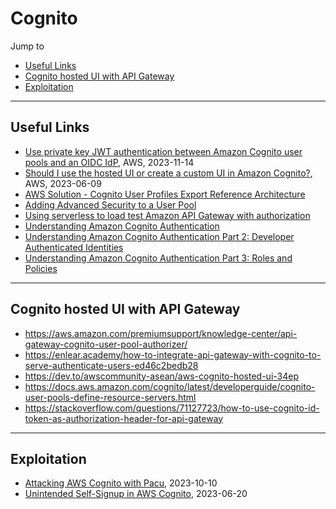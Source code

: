 # Cognito

Jump to
- [Useful Links](#useful-links)
- [Cognito hosted UI with API Gateway](#cognito-hosted-ui-with-api-gateway)
- [Exploitation](#exploitation)

---
## Useful Links
- [Use private key JWT authentication between Amazon Cognito user pools and an OIDC IdP](https://aws.amazon.com/blogs/security/use-private-key-jwt-authentication-between-amazon-cognito-user-pools-and-an-oidc-idp/), AWS, 2023-11-14
- [Should I use the hosted UI or create a custom UI in Amazon Cognito?](https://aws.amazon.com/blogs/security/use-the-hosted-ui-or-create-a-custom-ui-in-amazon-cognito/), AWS, 2023-06-09
- [AWS Solution - Cognito User Profiles Export Reference Architecture](https://aws.amazon.com/solutions/implementations/cognito-user-profiles-export-reference-architecture/)
- [Adding Advanced Security to a User Pool](https://docs.aws.amazon.com/cognito/latest/developerguide/cognito-user-pool-settings-advanced-security.html)
- [Using serverless to load test Amazon API Gateway with authorization](https://aws.amazon.com/blogs/compute/using-serverless-to-load-test-amazon-api-gateway-with-authorization/)
- [Understanding Amazon Cognito Authentication](https://aws.amazon.com/blogs/mobile/understanding-amazon-cognito-authentication/)
- [Understanding Amazon Cognito Authentication Part 2: Developer Authenticated Identities](https://aws.amazon.com/blogs/mobile/understanding-amazon-cognito-authentication-part-2-developer-authenticated-identities/)
- [Understanding Amazon Cognito Authentication Part 3: Roles and Policies](https://aws.amazon.com/blogs/mobile/understanding-amazon-cognito-authentication-part-3-roles-and-policies/)

---
## Cognito hosted UI with API Gateway

- https://aws.amazon.com/premiumsupport/knowledge-center/api-gateway-cognito-user-pool-authorizer/
- https://enlear.academy/how-to-integrate-api-gateway-with-cognito-to-serve-authenticate-users-ed46c2bedb28
- https://dev.to/awscommunity-asean/aws-cognito-hosted-ui-34ep
- https://docs.aws.amazon.com/cognito/latest/developerguide/cognito-user-pools-define-resource-servers.html
- https://stackoverflow.com/questions/71127723/how-to-use-cognito-id-token-as-authorization-header-for-api-gateway


---
## Exploitation

- [Attacking AWS Cognito with Pacu](https://rhinosecuritylabs.com/aws/attacking-aws-cognito-with-pacu-p1/), 2023-10-10
- [Unintended Self-Signup in AWS Cognito](https://hackingthe.cloud/aws/exploitation/cognito_user_self_signup/), 2023-06-20

